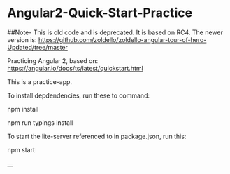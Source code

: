 # Angular2-Quick-Start-Practice

##Note- This is old code and is deprecated. It is based on RC4. The newer version is: https://github.com/zoldello/zoldello-angular-tour-of-hero-Updated/tree/master


Practicing Angular 2, based on: https://angular.io/docs/ts/latest/quickstart.html

This is a practice-app. 

To install depdendencies, run these to command:

npm install

npm run typings install

To start the lite-server referenced to in package.json, run this:

npm start


__
